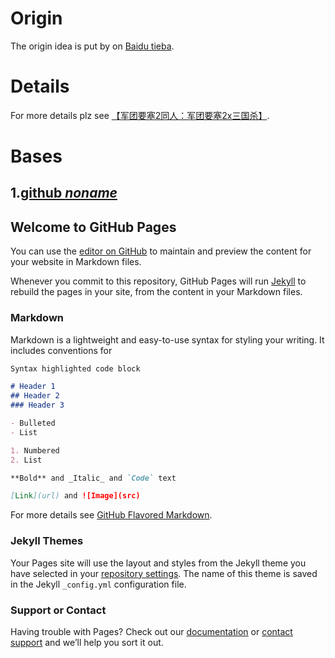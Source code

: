 # Origin

The origin idea is put by on [Baidu tieba](https://tieba.baidu.com).

# Details 

For more details plz see [【军团要塞2同人：军团要塞2x三国杀】](https://tieba.baidu.com/p/5254019477).

# Bases

## 1.[github _noname_](https://github.com/libccy/noname/releases/latest)


## Welcome to GitHub Pages

You can use the [editor on GitHub](https://github.com/YoshimiSakuka/tf2xsgs/edit/master/README.md) to maintain and preview the content for your website in Markdown files.

Whenever you commit to this repository, GitHub Pages will run [Jekyll](https://jekyllrb.com/) to rebuild the pages in your site, from the content in your Markdown files.

### Markdown

Markdown is a lightweight and easy-to-use syntax for styling your writing. It includes conventions for

```markdown
Syntax highlighted code block

# Header 1
## Header 2
### Header 3

- Bulleted
- List

1. Numbered
2. List

**Bold** and _Italic_ and `Code` text

[Link](url) and ![Image](src)
```

For more details see [GitHub Flavored Markdown](https://guides.github.com/features/mastering-markdown/).

### Jekyll Themes

Your Pages site will use the layout and styles from the Jekyll theme you have selected in your [repository settings](https://github.com/YoshimiSakuka/tf2xsgs/settings). The name of this theme is saved in the Jekyll `_config.yml` configuration file.

### Support or Contact

Having trouble with Pages? Check out our [documentation](https://help.github.com/categories/github-pages-basics/) or [contact support](https://github.com/contact) and we’ll help you sort it out.
